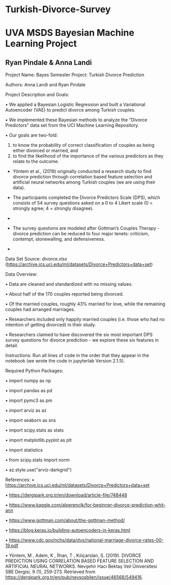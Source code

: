 # Turkish-Divorce-Survey
# UVA MSDS Bayesian Machine Learning Project
## Ryan Pindale & Anna Landi

Project Name: Bayes Semester Project: Turkish Divorce Prediction

Authors: Anna Landi and Ryan Pindale

Project Description and Goals:

• We applied a Bayesian Logistic Regression and built a Variational Autoencoder (VAE) to
predict divorce among Turkish couples.

• We implemented these Bayesian methods to analyze the "Divorce Predictors" data set
from the UCI Machine Learning Repository.

• Our goals are two-fold: 
1. to know the probability of correct classification of couples as
being either divorced or married, and 
2. to find the likelihood of the importance of the
various predictors as they relate to the outcome.

- Yöntem et al., (2019) originally conducted a research study to find divorce prediction
through correlation based feature selection and artificial neural networks among Turkish couples (we are using their data).

- The participants completed the Divorce Predictors Scale (DPS), which consists of 54 survey questions asked on a 0 to 4 Likert scale (0 = strongly agree; 4 = strongly disagree).
- 
- The survey questions are modeled after Gottman’s Couples Therapy - divorce prediction can be reduced to four major tenets: criticism, contempt, stonewalling, and defensiveness.
- 
Data Set Source: divorce.xlsx (https://archive.ics.uci.edu/ml/datasets/Divorce+Predictors+data+set)

Data Overview:

• Data are cleaned and standardized with no missing values.

• About half of the 170 couples reported being divorced.

• Of the married couples, roughly 43% married for love, while the remaining couples had
arranged marriages.

• Researchers included only happily married couples (i.e. those who had no intention of
getting divorced) in their study.

• Researchers claimed to have discovered the six most important DPS survey questions
for divorce prediction - we explore these six features in detail.

Instructions: Run all lines of code in the order that they appear in the notebook (we wrote the code in jupyterlab Version 2.1.5).

Required Python Packages:

• import numpy as np

• import pandas as pd

• import pymc3 as pm

• import arviz as az

• import seaborn as sns

• import scipy.stats as stats

• import matplotlib.pyplot as plt

• import statistics

• from scipy.stats import norm

• az.style.use("arviz-darkgrid")

References:
• https://archive.ics.uci.edu/ml/datasets/Divorce+Predictors+data+set

• https://dergipark.org.tr/en/download/article-file/748448

• https://www.kaggle.com/alperenclk/for-beginner-divorce-prediction-whit-ann

• https://www.gottman.com/about/the-gottman-method/

• https://blog.keras.io/building-autoencoders-in-keras.html

• https://www.cdc.gov/nchs/data/dvs/national-marriage-divorce-rates-00-19.pdf

• Yöntem, M , Adem, K , İlhan, T , Kılıçarslan, S. (2019). DIVORCE PREDICTION USING
CORRELATION BASED FEATURE SELECTION AND ARTIFICIAL NEURAL NETWORKS. Nevşehir Hacı Bektaş Veli Üniversitesi SBE Dergisi, 9 (1), 259-273. Retrieved from https://dergipark.org.tr/en/pub/nevsosbilen/issue/46568/549416.

